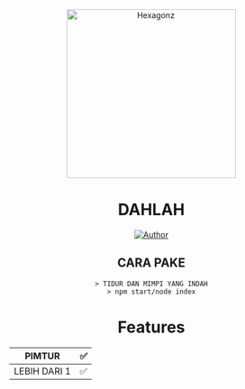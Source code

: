 <div align="center">
<img src="  https://64.media.tumblr.com/99a25e6e9af9b2053d75147815b36459/06813465d351b768-56/s1280x1920/36fa310d84b9844bbea4eaf9d6462eed5d6127c6.jpg" alt="Hexagonz" width="300" />

# DAHLAH

>
>
>

<p align="center">
  <a href="https://github.com/Hexagonz"><img title="Author" src="https://img.shields.io/badge/Author-Hexagonz-red.svg?style=for-the-badge&logo=github" /></a>
</p>

## CARA PAKE
```
> TIDUR DAN MIMPI YANG INDAH
> npm start/node index
```



# Features

| PIMTUR |✅|
| ------------- | ------------- |
| LEBIH DARI 1 |✅|


  

  
  
